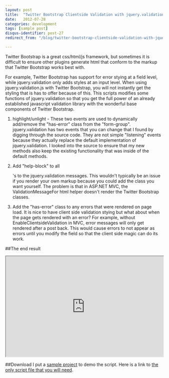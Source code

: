 ```yaml
---
layout: post
title:  "Twitter Bootstrap Clientside Validation with jquery.validation.js"
date:   2012-07-28
categories: development
tags: [sample post]
disqus-identifier: post-27
redirect_from: "/blog/twitter-bootstrap-clientside-validation-with-jquery-validation-js"

---
```

Twitter Bootstrap is a great css/html/js framework, but sometimes it is difficult to ensure other plugins generate html that conform to the markup that Twitter Bootstrap works best with.

For example, Twitter Bootstrap has support for error stying at a field level, while jquery.validation only adds styles at an input level. When using jquery.validation.js with Twitter Bootstrap, you will not instantly get the styling that is has to offer because of this. This scripts modifies some functions of jquery.validation so that you get the full power of an already established javascript validation library with the wonderful base components of Twitter Bootstrap.

1. highlight/unlight - These two events are used to dynamically add/remove the "has-error" class from the "form-group". jquery.validation has two events that you can change that I found by digging through the source code. They are not simple "listening" events because they actually replace the default implementation of jquery.validation. I looked into the source to ensure that my new methods also keep the existing functionality that was inside of the default methods.

2. Add "help-block" to all <p />'s to the jquery.validation messages. This wouldn't typically be an issue if you render your own markup because you could add the class you want yourself. The problem is that in ASP.NET MVC, the ValidationMessageFor html helper doesn't render the Twitter Bootstrap classes.

3. Add the "has-error" class to any errors that were rendered on page load. It is nice to have client side validation stying but what about when the page gets rendered with an error? For example, without EnableClientsideValidation in MVC, error messages will only get rendered after a post back. This would cause errors to not appear as errors until you modify the field so that the client side magic can do its work.

##The end result
<p><iframe src="http://www.pknopf.com/TwitterBootstrapjQueryValidate/embedded.htm" width="100%" height="320"></iframe></p>

##Download
I put a [sample project](http://www.pknopf.com/TwitterBootstrapjQueryValidate/) to demo the script. Here is a link to [the only script file that you will need](http://www.pknopf.com/TwitterBootstrapjQueryValidate/Scripts/jquery.validate.bootstrap.js).</p>

